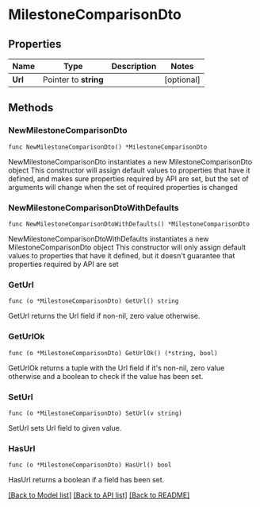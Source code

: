 # MilestoneComparisonDto

## Properties

Name | Type | Description | Notes
------------ | ------------- | ------------- | -------------
**Url** | Pointer to **string** |  | [optional] 

## Methods

### NewMilestoneComparisonDto

`func NewMilestoneComparisonDto() *MilestoneComparisonDto`

NewMilestoneComparisonDto instantiates a new MilestoneComparisonDto object
This constructor will assign default values to properties that have it defined,
and makes sure properties required by API are set, but the set of arguments
will change when the set of required properties is changed

### NewMilestoneComparisonDtoWithDefaults

`func NewMilestoneComparisonDtoWithDefaults() *MilestoneComparisonDto`

NewMilestoneComparisonDtoWithDefaults instantiates a new MilestoneComparisonDto object
This constructor will only assign default values to properties that have it defined,
but it doesn't guarantee that properties required by API are set

### GetUrl

`func (o *MilestoneComparisonDto) GetUrl() string`

GetUrl returns the Url field if non-nil, zero value otherwise.

### GetUrlOk

`func (o *MilestoneComparisonDto) GetUrlOk() (*string, bool)`

GetUrlOk returns a tuple with the Url field if it's non-nil, zero value otherwise
and a boolean to check if the value has been set.

### SetUrl

`func (o *MilestoneComparisonDto) SetUrl(v string)`

SetUrl sets Url field to given value.

### HasUrl

`func (o *MilestoneComparisonDto) HasUrl() bool`

HasUrl returns a boolean if a field has been set.


[[Back to Model list]](../README.md#documentation-for-models) [[Back to API list]](../README.md#documentation-for-api-endpoints) [[Back to README]](../README.md)


